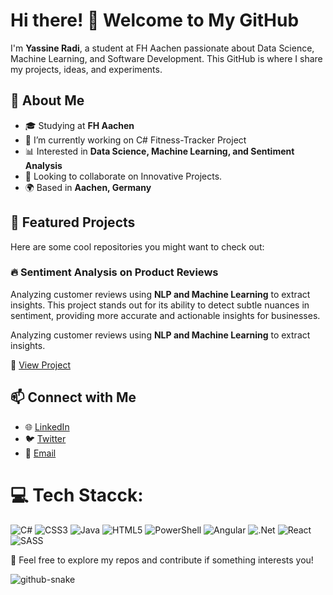 # Hi there! 👋 Welcome to My GitHub

I'm **Yassine Radi**, a student at FH Aachen passionate about Data Science, Machine Learning, and Software Development. This GitHub is where I share my projects, ideas, and experiments.

## 🚀 About Me

* 🎓 Studying at **FH Aachen**
* 🔭 I’m currently working on C# Fitness-Tracker Project
* 📊 Interested in **Data Science, Machine Learning, and Sentiment Analysis**
* 👯 Looking to collaborate on Innovative Projects.
* 🌍 Based in **Aachen, Germany**

## 📌 Featured Projects

Here are some cool repositories you might want to check out:

### 🔥 Sentiment Analysis on Product Reviews

Analyzing customer reviews using **NLP and Machine Learning** to extract insights. This project stands out for its ability to detect subtle nuances in sentiment, providing more accurate and actionable insights for businesses.

Analyzing customer reviews using **NLP and Machine Learning** to extract insights.

🔗 [View Project](https://chatgpt.com/c/67be43c7-4094-8011-a025-270adb28f578#)


## 📫 Connect with Me

* 🌐 [LinkedIn]()
* 🐦 [Twitter](@flaykiii)
* 📩 [Email](yassinradiz10@gmail.com)

</i>

</i>

# 💻 Tech Stacck:

![C#](https://img.shields.io/badge/c%23-%23239120.svg?style=for-the-badge&logo=csharp&logoColor=white) ![CSS3](https://img.shields.io/badge/css3-%231572B6.svg?style=for-the-badge&logo=css3&logoColor=white) ![Java](https://img.shields.io/badge/java-%23ED8B00.svg?style=for-the-badge&logo=openjdk&logoColor=white) ![HTML5](https://img.shields.io/badge/html5-%23E34F26.svg?style=for-the-badge&logo=html5&logoColor=white)  ![PowerShell](https://img.shields.io/badge/PowerShell-%235391FE.svg?style=for-the-badge&logo=powershell&logoColor=white)  ![Angular](https://img.shields.io/badge/angular-%23DD0031.svg?style=for-the-badge&logo=angular&logoColor=white) ![.Net](https://img.shields.io/badge/.NET-5C2D91?style=for-the-badge&logo=.net&logoColor=white)   ![React](https://img.shields.io/badge/react-%2320232a.svg?style=for-the-badge&logo=react&logoColor=%2361DAFB)  ![SASS](https://img.shields.io/badge/SASS-hotpink.svg?style=for-the-badge&logo=SASS&logoColor=white)

🚀 Feel free to explore my repos and contribute if something interests you!

<picture>
  <source media="(prefers-color-scheme: dark)" srcset="https://raw.githubusercontent.com/tobiasmeyhoefer/tobiasmeyhoefer/output/github-snake-dark.svg" />
  <source media="(prefers-color-scheme: light)" srcset="https://raw.githubusercontent.com/tobiasmeyhoefer/tobiasmeyhoefer/output/github-snake.svg" />
  <img alt="github-snake" src="https://raw.githubusercontent.com/tobiasmeyhoefer/tobiasmeyhoefer/output/github-snake.svg" />
</picture>
